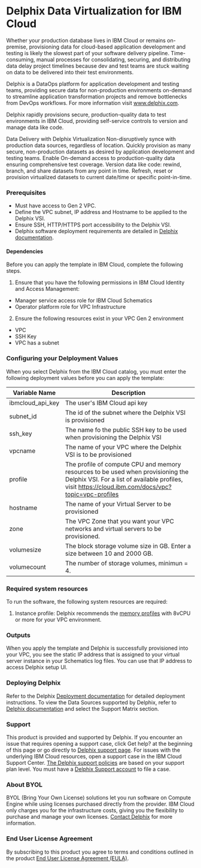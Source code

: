 # Delphix Data Virtualization for IBM Cloud
Whether your production database lives in IBM Cloud or remains on-premise, provisioning data for cloud-based application development and testing is likely the slowest part of your software delivery pipeline. Time-consuming, manual processes for consolidating, securing, and distributing data delay project timelines because dev and test teams are stuck waiting on data to be delivered into their test environments.  

Delphix is a DataOps platform for application development and testing teams, providing secure data for non-production environments on-demand to streamline application transformation projects and remove bottlenecks from DevOps workflows. For more information visit www.delphix.com.

Delphix rapidly provisions secure, production-quality data to test environments in IBM Cloud, providing self-service controls to version and manage data like code.

Data Delivery with Delphix Virtualization
Non-disruptively synce with production data sources, regardless of location.
Quickly provision as many secure, non-production datasets as desired by application development and testing teams.
Enable On-demand access to production-quality data ensuring comprehensive test coverage.
Version data like code:  rewind, branch, and share datasets from any point in time.
Refresh, reset or provision virtualized datasets to current date/time or specific point-in-time.

### Prerequisites
- Must have access to Gen 2 VPC.
- Define the VPC subnet, IP address and Hostname to be applied to the Delphix VSI.
- Ensure SSH, HTTP/HTTPS port accessibility to the Delphix VSI.
- Delphix software deployment requirements are detailed in [Delphix documentation](https://docs.delphix.com).					

#### Dependencies
Before you can apply the template in IBM Cloud, complete the following steps.

1. Ensure that you have the following permissions in IBM Cloud Identity and Access Management:
- Manager service access role for IBM Cloud Schematics
- Operator platform role for VPC Infrastructure
2. Ensure the following resources exist in your VPC Gen 2 environment
- VPC
- SSH Key
- VPC has a subnet

### Configuring your Delployment Values

When you select Delphix from the IBM Cloud catalog, you must enter the following deployment values before you can apply the template: 

|  Variable Name   | Description        |
|------------------|--------------------|
|ibmcloud_api_key | The user's IBM Cloud api key |
|subnet_id | The id of the subnet where the Delphix VSI is provisioned |
|ssh_key | The name fo the public SSH key to be used when provisioning the Delphix VSI |
|vpcname | The name of your VPC where the Delphix VSI is to be provisioned |
|profile | The profile of compute CPU and memory resources to be used when provisioning the Delphix VSI. For a list of available profiles, visit https://cloud.ibm.com/docs/vpc?topic=vpc-profiles |
|hostname | The name of your Virtual Server to be provisioned |
|zone | The VPC Zone that you want your VPC networks and virtual servers to be provisioned. |
|volumesize | The block storage volume size in GB. Enter a size between 10 and 2000 GB. |
|volumecount| The number of storage volumes, minimun = 4. |

### Required system resources			
To run the software, the following system resources are required:		
1. Instance profile: Delphix recommends the [memory profiles](https://cloud.ibm.com/docs/vpc?topic=vpc-profiles#memory) with 8vCPU or more for your VPC environment. 

### Outputs
When you apply the template and Delphix is successfully provisioned into your VPC, you see the static IP address that is assigned to your virtual server instance in your Schematics log files. You can use that IP address to access Delphix setup UI. 

### Deploying Delphix

Refer to the Delphix [Deployment documentation](https://docs.delphix.com/docs/deployment) for detailed deployment instructions.	
To view the Data Sources supported by Delphix, refer to [Delphix documentation](https://docs.delphix.com) and select the Support Matrix section.	

### Support	
This product is provided and supported by Delphix. If you encounter an issue that requires opening a support case, click Get help? at the beginning of this page or go directly to [Delphix support page](https://support.delphix.com). For issues with the underlying IBM Cloud resources, open a support case in the IBM Cloud Support Center. [The Delphix support policies](https://support.delphix.com/Support_Policies_and_Technical_Bulletins/Support_Policies/Delphix_Support_Policies_(KBA1504)) are based on your support plan level. You must have a [Delphix Support account](https://support.delphix.com/Support_Policies_and_Technical_Bulletins/Support_Policies/Customer_Support_User_Account_Registration_Policy_(KBA1028)) to file a case.

### About BYOL
BYOL (Bring Your Own License) solutions let you run software on Compute Engine while using licenses purchased directly from the provider. IBM Cloud only charges you for the infrastructure costs, giving you the flexibility to purchase and manage your own licenses. [Contact Delphix](https://www.delphix.com/company/contact) for more information.
 
### End User License Agreement
By subscribing to this product you agree to terms and conditions outlined in the product [End User License Agreement (EULA)](https://www.delphix.com/sites/default/files/2019-04/Delphix-Product-License-and-Services-Agreement-Commercial.pdf).
